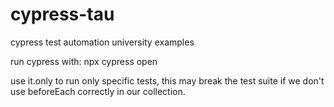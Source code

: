 # cypress-tau
cypress test automation university examples

run cypress with: 
npx cypress open

use it.only to run only specific tests, this may break the test suite if we don't use beforeEach correctly in our collection.

